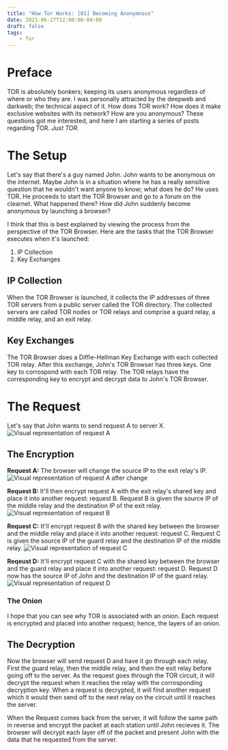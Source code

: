 ```yaml
---
title: "How Tor Works: [01] Becoming Anonymnous"
date: 2021-06-27T12:00:00-04:00
draft: false
tags:
    - Tor
---
```


# Preface

TOR is absolutely bonkers; keeping its users anonymous regardless of where or who they are. I was personally attracted by the deepweb and darkweb; the technical aspect of it. How does TOR work? How does it make exclusive websites with its network? How are you anonymous? These questions got me interested, and here I am starting a series of posts regarding TOR. *Just TOR.*

# The Setup

Let's say that there's a guy named John. John wants to be anonymous on the internet. Maybe John is in a situation where he has a really sensitive question that he wouldn't want anyone to know; what does he do? He uses TOR. He proceeds to start the TOR Browser and go to a forum on the clearnet. What happened there? How did John suddenly become anonymous by launching a browser?

I think that this is best explained by viewing the process from the perspective of the TOR Browser. Here are the tasks that the TOR Browser executes when it's launched: 

1. IP Collection
2. Key Exchanges

## IP Collection

When the TOR Browser is launched, it collects the IP addresses of three TOR servers from a public server called the TOR directory. The collected servers are called TOR nodes or TOR relays and comprise a guard relay, a middle relay, and an exit relay. 

## Key Exchanges

The TOR Browser does a Diffie-Hellman Key Exchange with each collected TOR relay. After this exchange, John's TOR Browser has three keys. One key to corrospond with each TOR relay. The TOR relays have the corresponding key to encrypt and decrypt data to John's TOR Browser. 

# The Request

Let's say that John wants to send request A to server X.
![Visual representation of request A](tor-01-requestA.jpg)

## The Encryption

**Request A:** The browser will change the source IP to the exit relay's IP. 
![Visual representation of request A after change](tor-01-requestA2.jpg)

**Request B:** It'll then encrypt request A with the exit relay's shared key and place it into another request: request B. Request B is given the source IP of the middle relay and the destination IP of the exit relay. 
![Visual representation of request B](tor-01-requestB.jpg)

**Request C:** It'll encrypt request B with the shared key between the browser and the middle relay and place it into another request: request C. Request C is given the source IP of the guard relay and the destination IP of the middle relay. 
![Visual representation of request C](tor-01-requestC.jpg)

**Reqeust D:** It'll encrypt request C with the shared key between the browser and the guard relay and place it into another request: request D. Request D now has the source IP of John and the destination IP of the guard relay.
![Visual representation of request D](tor-01-requestD.jpg)

### The Onion

I hope that you can see why TOR is associated with an onion. Each request is encrypted and placed into another request; hence, the layers of an onion.

## The Decryption

Now the browser will send request D and have it go through each relay. First the guard relay, then the middle relay, and then the exit relay before going off to the server. As the request goes through the TOR circuit, it will decrypt the request when it reaches the relay with the corrosponding decryption key. When a request is decrypted, it will find another request which it would then send off to the next relay on the circuit until it reaches the server.

When the Request comes back from the server, it will follow the same path in reverse and encrypt the packet at each station until John recieves it. The browser will decrypt each layer off of the packet and present John with the data that he requested from the server.
